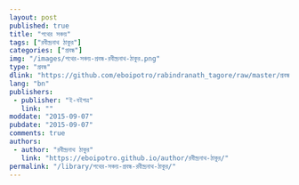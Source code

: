 ```yaml
---
layout: post
published: true
title: "পথের সঞ্চয়"
tags: ["রবীন্দ্রনাথ ঠাকুর"]
categories: ["প্রবন্ধ"]
img: "/images/পথের-সঞ্চয়-প্রবন্ধ-রবীন্দ্রনাথ-ঠাকুর.png"
type: "প্রবন্ধ"
dlink: "https://github.com/eboipotro/rabindranath_tagore/raw/master/প্রবন্ধ/পথের_সঞ্চয়.epub"
lang: "bn"
publishers: 
 - publisher: "ই-বইপত্র"
   link: ""
moddate: "2015-09-07"
pubdate: "2015-09-07"
comments: true
authors: 
 - author: "রবীন্দ্রনাথ ঠাকুর"
   link: "https://eboipotro.github.io/author/রবীন্দ্রনাথ-ঠাকুর/"
permalink: "/library/পথের-সঞ্চয়-প্রবন্ধ-রবীন্দ্রনাথ-ঠাকুর/"
---
```

